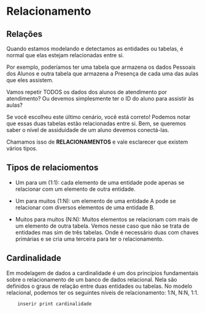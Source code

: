 <h1>Relacionamento </h1>

<h2>Relações</h2>

<p>Quando estamos modelando e detectamos as entidades ou tabelas, é normal que elas estejam relacionadas entre si.
</p>

<p>
Por exemplo, poderíamos ter uma tabela que armazena os dados Pessoais dos Alunos e outra tabela que armazena a Presença de cada uma das aulas que eles assistem.
</p>

<p>
Vamos repetir TODOS os dados dos alunos de atendimento por atendimento? Ou devemos simplesmente ter o ID do aluno para assistir às aulas?
</p>

<p>
Se você escolheu este último cenário, você está correto! Podemos notar que essas duas tabelas estão relacionadas entre si. Bem, se queremos saber o nível de assiduidade de um aluno devemos conectá-las.
</p>

<p>
Chamamos isso de <b>RELACIONAMENTOS</b> e vale esclarecer que existem vários tipos.
</p>


<h2> Tipos de relaciomentos </h2>

- Um para um (1:1): cada elemento de uma entidade pode apenas se relacionar com um elemento de outra entidade. 

- Um para muitos (1:N): um elemento de uma entidade A pode se relacionar com diversos elementos de uma entidade B.

- Muitos para muitos (N:N): Muitos elementos se relacionam com mais de um elemento de outra tabela. Vemos nesse caso que não se trata de entidades mas sim de três tabelas. Onde é necessário duas com chaves primárias e se cria uma terceira para ter o relacionamento.  


<h2> Cardinalidade </h2>

<p>
Em modelagem de dados a cardinalidade é um dos princípios fundamentais sobre o relacionamento de um banco de dados relacional. Nela são definidos o graus de relação entre duas entidades ou tabelas. No modelo relacional, podemos ter os seguintes níveis de relacionamento: 1:N, N:N, 1:1.
</p>

        inserir print cardinalidade
